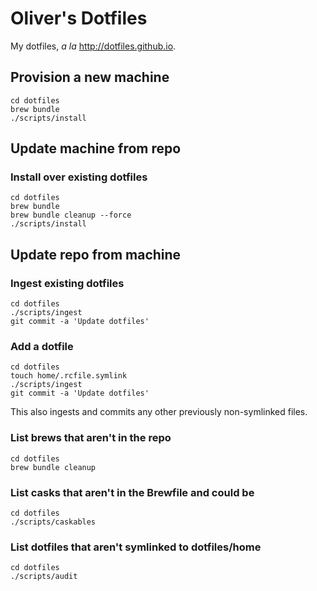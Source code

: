 # Oliver's Dotfiles

My dotfiles, _a la_ <http://dotfiles.github.io>.

## Provision a new machine

```shell
cd dotfiles
brew bundle
./scripts/install
```

## Update machine from repo

### Install over existing dotfiles

```shell
cd dotfiles
brew bundle
brew bundle cleanup --force
./scripts/install
```

## Update repo from machine

### Ingest existing dotfiles

```shell
cd dotfiles
./scripts/ingest
git commit -a 'Update dotfiles'
```

### Add a dotfile

```shell
cd dotfiles
touch home/.rcfile.symlink
./scripts/ingest
git commit -a 'Update dotfiles'
```

This also ingests and commits any other previously non-symlinked files.

### List brews that aren't in the repo

```shell
cd dotfiles
brew bundle cleanup
```

### List casks that aren't in the Brewfile and could be

```shell
cd dotfiles
./scripts/caskables
```

### List dotfiles that aren't symlinked to dotfiles/home

```shell
cd dotfiles
./scripts/audit
```
